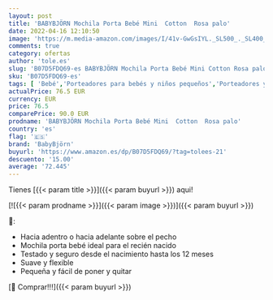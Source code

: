 ```yaml
---
layout: post
title: 'BABYBJÖRN Mochila Porta Bebé Mini  Cotton  Rosa palo'
date: 2022-04-16 12:10:50
image: 'https://m.media-amazon.com/images/I/41v-GwGsIYL._SL500_._SL400_.jpg'
comments: true
category: ofertas
author: 'tole.es'
slug: 'B07D5FDQ69-es BABYBJÖRN Mochila Porta Bebé Mini Cotton Rosa palo'
sku: 'B07D5FDQ69-es'
tags: [ 'Bebé','Porteadores para bebés y niños pequeños','Porteadores y accesorios para bebés y niños pequeños','babybjörn','mochila','🇪🇸', ]
actualPrice: 76.5 EUR
currency: EUR
price: 76.5
comparePrice: 90.0 EUR
prodname: 'BABYBJÖRN Mochila Porta Bebé Mini  Cotton  Rosa palo'
country: 'es'
flag: '🇪🇸'
brand: 'BabyBjörn'
buyurl: 'https://www.amazon.es/dp/B07D5FDQ69/?tag=tolees-21'
descuento: '15.00'
average: '72.445'
---
```


Tienes [{{< param title >}}]({{< param buyurl >}}) aqui!

[![{{< param prodname >}}]({{< param image >}})]({{< param buyurl >}})

🔎:

- Hacia adentro o hacia adelante sobre el pecho
- Mochila porta bebé ideal para el recién nacido
- Testado y seguro desde el nacimiento hasta los 12 meses
- Suave y flexible
- Pequeña y fácil de poner y quitar

[🛒 Comprar!!!]({{< param buyurl >}})
